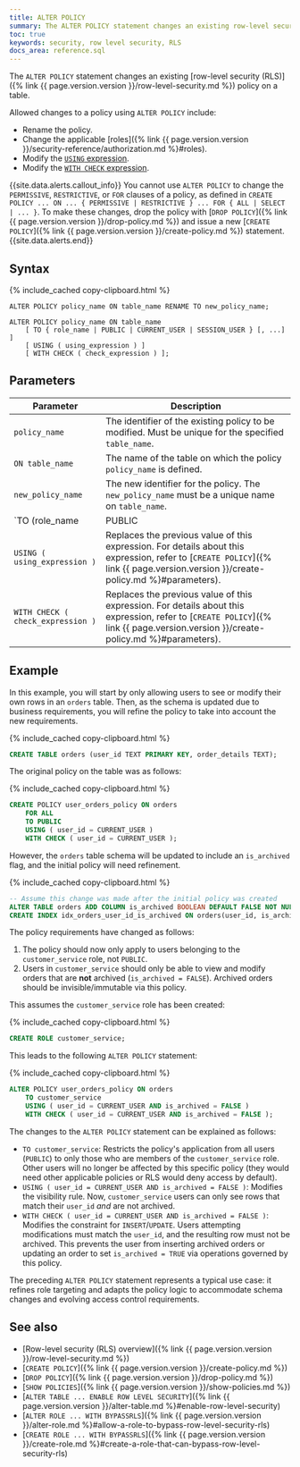 ```yaml
---
title: ALTER POLICY
summary: The ALTER POLICY statement changes an existing row-level security (RLS) policy on a table.
toc: true
keywords: security, row level security, RLS
docs_area: reference.sql
---
```


The `ALTER POLICY` statement changes an existing [row-level security (RLS)]({% link {{ page.version.version }}/row-level-security.md %}) policy on a table.

Allowed changes to a policy using `ALTER POLICY` include:

- Rename the policy.
- Change the applicable [roles]({% link {{ page.version.version }}/security-reference/authorization.md %}#roles).
- Modify the [`USING` expression](#parameters).
- Modify the [`WITH CHECK` expression](#parameters).

{{site.data.alerts.callout_info}}
You cannot use `ALTER POLICY` to change the `PERMISSIVE`, `RESTRICTIVE`, or `FOR` clauses of a policy, as defined in `CREATE POLICY ... ON ... { PERMISSIVE | RESTRICTIVE } ... FOR { ALL | SELECT | ... }`. To make these changes, drop the policy with [`DROP POLICY`]({% link {{ page.version.version }}/drop-policy.md %}) and issue a new [`CREATE POLICY`]({% link {{ page.version.version }}/create-policy.md %}) statement.
{{site.data.alerts.end}}

## Syntax

<!--

NB. This was waiting on a fix to DOC-12125 when this doc was being
written. Now there is additional followup work (tracked in DOC-13653)
to update the parameters and potentially the diagram.

<div>
{% remote_include https://raw.githubusercontent.com/cockroachdb/generated-diagrams/{{ page.release_info.crdb_branch_name }}/grammar_svg/alter_policy.html %}
</div>

-->

{% include_cached copy-clipboard.html %}
~~~
ALTER POLICY policy_name ON table_name RENAME TO new_policy_name;

ALTER POLICY policy_name ON table_name
    [ TO { role_name | PUBLIC | CURRENT_USER | SESSION_USER } [, ...] ]
    [ USING ( using_expression ) ]
    [ WITH CHECK ( check_expression ) ];
~~~

## Parameters

Parameter | Description
----------|------------
`policy_name` | The identifier of the existing policy to be modified. Must be unique for the specified `table_name`.
`ON table_name` | The name of the table on which the policy `policy_name` is defined.
`new_policy_name` | The new identifier for the policy. The `new_policy_name` must be a unique name on `table_name`.
`TO (role_name | PUBLIC | CURRENT_USER | SESSION_USER) [, ...]` | Specifies the database [role(s)]({% link {{ page.version.version }}/security-reference/authorization.md %}#roles) to which the altered policy applies. These role(s) replace the existing set of roles for the policy. `PUBLIC` refers to all roles. `CURRENT_USER` and `SESSION_USER` refer to the current execution context's user (also available via [functions]({% link {{ page.version.version }}/functions-and-operators.md %}) `current_user()` and `session_user()`).
`USING ( using_expression )` | Replaces the previous value of this expression. For details about this expression, refer to [`CREATE POLICY`]({% link {{ page.version.version }}/create-policy.md %}#parameters).
`WITH CHECK ( check_expression )` | Replaces the previous value of this expression. For details about this expression, refer to [`CREATE POLICY`]({% link {{ page.version.version }}/create-policy.md %}#parameters).

## Example

In this example, you will start by only allowing users to see or modify their own rows in an `orders` table. Then, as the schema is updated due to business requirements, you will refine the policy to take into account the new requirements.

{% include_cached copy-clipboard.html %}
~~~ sql
CREATE TABLE orders (user_id TEXT PRIMARY KEY, order_details TEXT);
~~~

The original policy on the table was as follows:

{% include_cached copy-clipboard.html %}
~~~ sql
CREATE POLICY user_orders_policy ON orders
    FOR ALL
    TO PUBLIC
    USING ( user_id = CURRENT_USER )
    WITH CHECK ( user_id = CURRENT_USER );
~~~

However, the `orders` table schema will be updated to include an `is_archived` flag, and the initial policy will need refinement.

{% include_cached copy-clipboard.html %}
~~~ sql
-- Assume this change was made after the initial policy was created
ALTER TABLE orders ADD COLUMN is_archived BOOLEAN DEFAULT FALSE NOT NULL;
CREATE INDEX idx_orders_user_id_is_archived ON orders(user_id, is_archived); -- For performance
~~~

The policy requirements have changed as follows:

1. The policy should now only apply to users belonging to the `customer_service` role, not `PUBLIC`.
1. Users in `customer_service` should only be able to view and modify orders that are **not** archived (`is_archived = FALSE`). Archived orders should be invisible/immutable via this policy.

This assumes the `customer_service` role has been created:

{% include_cached copy-clipboard.html %}
~~~ sql
CREATE ROLE customer_service;
~~~

This leads to the following `ALTER POLICY` statement:

{% include_cached copy-clipboard.html %}
~~~ sql
ALTER POLICY user_orders_policy ON orders
    TO customer_service
    USING ( user_id = CURRENT_USER AND is_archived = FALSE )
    WITH CHECK ( user_id = CURRENT_USER AND is_archived = FALSE );
~~~

The changes to the `ALTER POLICY` statement can be explained as follows:

- `TO customer_service`: Restricts the policy's application from all users (`PUBLIC`) to only those who are members of the `customer_service` role. Other users will no longer be affected by this specific policy (they would need other applicable policies or RLS would deny access by default).
- `USING ( user_id = CURRENT_USER AND is_archived = FALSE )`: Modifies the visibility rule. Now, `customer_service` users can only see rows that match their `user_id` *and* are not archived.
- `WITH CHECK ( user_id = CURRENT_USER AND is_archived = FALSE )`: Modifies the constraint for `INSERT`/`UPDATE`. Users attempting modifications must match the `user_id`, and the resulting row must not be archived. This prevents the user from inserting archived orders or updating an order to set `is_archived = TRUE` via operations governed by this policy.

The preceding `ALTER POLICY` statement represents a typical use case: it refines role targeting and adapts the policy logic to accommodate schema changes and evolving access control requirements.

## See also

- [Row-level security (RLS) overview]({% link {{ page.version.version }}/row-level-security.md %})
- [`CREATE POLICY`]({% link {{ page.version.version }}/create-policy.md %})
- [`DROP POLICY`]({% link {{ page.version.version }}/drop-policy.md %})
- [`SHOW POLICIES`]({% link {{ page.version.version }}/show-policies.md %})
- [`ALTER TABLE ... ENABLE ROW LEVEL SECURITY`]({% link {{ page.version.version }}/alter-table.md %}#enable-row-level-security)
- [`ALTER ROLE ... WITH BYPASSRLS`]({% link {{ page.version.version }}/alter-role.md %}#allow-a-role-to-bypass-row-level-security-rls)
- [`CREATE ROLE ... WITH BYPASSRLS`]({% link {{ page.version.version }}/create-role.md %}#create-a-role-that-can-bypass-row-level-security-rls)
